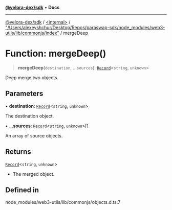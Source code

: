 [**@velora-dex/sdk**](../../../../README.md) • **Docs**

***

[@velora-dex/sdk](../../../../globals.md) / [\<internal\>](../../../README.md) / ["/Users/alexeyshchur/Desktop/Repos/paraswap-sdk/node\_modules/web3-utils/lib/commonjs/index"](../README.md) / mergeDeep

# Function: mergeDeep()

> **mergeDeep**(`destination`, ...`sources`): [`Record`](../../../type-aliases/Record.md)\<`string`, `unknown`\>

Deep merge two objects.

## Parameters

• **destination**: [`Record`](../../../type-aliases/Record.md)\<`string`, `unknown`\>

The destination object.

• ...**sources**: [`Record`](../../../type-aliases/Record.md)\<`string`, `unknown`\>[]

An array of source objects.

## Returns

[`Record`](../../../type-aliases/Record.md)\<`string`, `unknown`\>

- The merged object.

## Defined in

node\_modules/web3-utils/lib/commonjs/objects.d.ts:7
